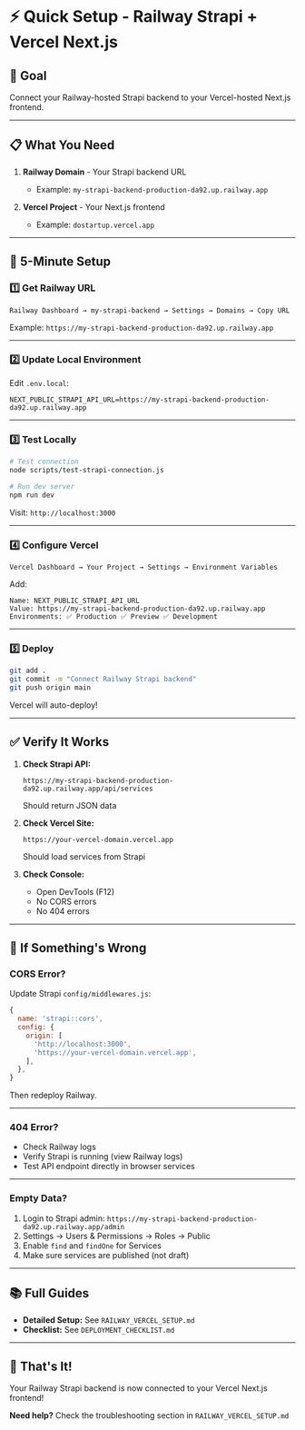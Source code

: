 # ⚡ Quick Setup - Railway Strapi + Vercel Next.js

## 🎯 Goal
Connect your Railway-hosted Strapi backend to your Vercel-hosted Next.js frontend.

---

## 📋 What You Need

1. **Railway Domain** - Your Strapi backend URL
   - Example: `my-strapi-backend-production-da92.up.railway.app`
   
2. **Vercel Project** - Your Next.js frontend
   - Example: `dostartup.vercel.app`

---

## 🚀 5-Minute Setup

### 1️⃣ Get Railway URL

```
Railway Dashboard → my-strapi-backend → Settings → Domains → Copy URL
```

Example: `https://my-strapi-backend-production-da92.up.railway.app`

---

### 2️⃣ Update Local Environment

Edit `.env.local`:

```env
NEXT_PUBLIC_STRAPI_API_URL=https://my-strapi-backend-production-da92.up.railway.app
```

---

### 3️⃣ Test Locally

```bash
# Test connection
node scripts/test-strapi-connection.js

# Run dev server
npm run dev
```

Visit: `http://localhost:3000`

---

### 4️⃣ Configure Vercel

```
Vercel Dashboard → Your Project → Settings → Environment Variables
```

Add:
```
Name: NEXT_PUBLIC_STRAPI_API_URL
Value: https://my-strapi-backend-production-da92.up.railway.app
Environments: ✅ Production ✅ Preview ✅ Development
```

---

### 5️⃣ Deploy

```bash
git add .
git commit -m "Connect Railway Strapi backend"
git push origin main
```

Vercel will auto-deploy!

---

## ✅ Verify It Works

1. **Check Strapi API:**
   ```
   https://my-strapi-backend-production-da92.up.railway.app/api/services
   ```
   Should return JSON data

2. **Check Vercel Site:**
   ```
   https://your-vercel-domain.vercel.app
   ```
   Should load services from Strapi

3. **Check Console:**
   - Open DevTools (F12)
   - No CORS errors
   - No 404 errors

---

## 🔧 If Something's Wrong

### CORS Error?
Update Strapi `config/middlewares.js`:

```javascript
{
  name: 'strapi::cors',
  config: {
    origin: [
      'http://localhost:3000',
      'https://your-vercel-domain.vercel.app',
    ],
  },
}
```

Then redeploy Railway.

---

### 404 Error? 
- Check Railway logs
- Verify Strapi is running (view Railway logs)
- Test API endpoint directly in browser services

---

### Empty Data?
1. Login to Strapi admin: `https://my-strapi-backend-production-da92.up.railway.app/admin`
2. Settings → Users & Permissions → Roles → Public
3. Enable `find` and `findOne` for Services
4. Make sure services are published (not draft)

---

## 📚 Full Guides

- **Detailed Setup:** See `RAILWAY_VERCEL_SETUP.md`
- **Checklist:** See `DEPLOYMENT_CHECKLIST.md`

---

## 🎉 That's It!

Your Railway Strapi backend is now connected to your Vercel Next.js frontend!

**Need help?** Check the troubleshooting section in `RAILWAY_VERCEL_SETUP.md`
